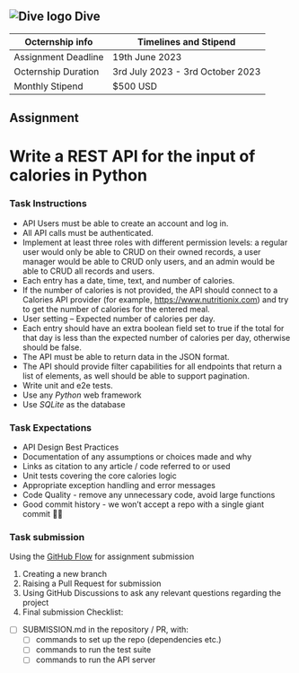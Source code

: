 ## ![Dive logo](https://user-images.githubusercontent.com/424487/219708981-f0416526-ba48-4b01-b5b3-c0eb73362718.png) Dive 
<!-- ![Company Logo](https://example.org) -->

| Octernship info  | Timelines and Stipend |
| ------------- | ------------- |
| Assignment Deadline  | 19th June 2023  |
| Octernship Duration  | 3rd July 2023 - 3rd October 2023 |
| Monthly Stipend  | $500 USD  |

## Assignment


# Write a REST API for the input of calories in Python

### Task Instructions
- API Users must be able to create an account and log in.
- All API calls must be authenticated.
- Implement at least three roles with different permission levels: a regular user would only be able to CRUD on their owned records, a user manager would be able to CRUD only users, and an admin would be able to CRUD all records and users.
- Each entry has a date, time, text, and number of calories.
- If the number of calories is not provided, the API should connect to a Calories API provider (for example, https://www.nutritionix.com) and try to get the number of calories for the entered meal.
- User setting – Expected number of calories per day.
- Each entry should have an extra boolean field set to true if the total for that day is less than the expected number of calories per day, otherwise should be false.
- The API must be able to return data in the JSON format.
- The API should provide filter capabilities for all endpoints that return a list of elements, as well should be able to support pagination.
- Write unit and e2e tests.
- Use any *Python* web framework
- Use *SQLite* as the database

### Task Expectations
- API Design Best Practices
- Documentation of any assumptions or choices made and why
- Links as citation to any article / code referred to or used
- Unit tests covering the core calories logic
- Appropriate exception handling and error messages
- Code Quality - remove any unnecessary code, avoid large functions
- Good commit history - we won’t accept a repo with a single giant commit 🙅‍♀️

### Task submission
Using the [GitHub Flow](https://docs.github.com/en/get-started/quickstart/github-flow#following-github-flow) for assignment submission
1. Creating a new branch 
2. Raising a Pull Request for submission
3. Using GitHub Discussions to ask any relevant questions regarding the project
4. Final submission Checklist:
- [ ] SUBMISSION.md in the repository / PR, with:
  - [ ] commands to set up the repo (dependencies etc.)
  - [ ] commands to run the test suite
  - [ ] commands to run the API server
